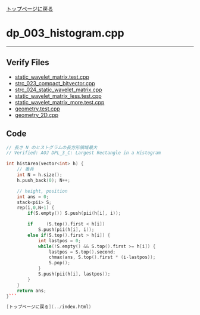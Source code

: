 [トップページに戻る](../index.html)

# dp\_003\_histogram.cpp
---

## Verify Files
* [static\_wavelet\_matrix.test.cpp](../verified/static_wavelet_matrix.test.cpp)
* [strc\_023\_compact\_bitvector.cpp](../verified/strc_023_compact_bitvector.cpp)
* [strc\_024\_static\_wavelet\_matrix.cpp](../verified/strc_024_static_wavelet_matrix.cpp)
* [static\_wavelet\_matrix\_less.test.cpp](../verified/static_wavelet_matrix_less.test.cpp)
* [static\_wavelet\_matrix\_more.test.cpp](../verified/static_wavelet_matrix_more.test.cpp)
* [geometry.test.cpp](../verified/geometry.test.cpp)
* [geometry\_2D.cpp](../verified/geometry_2D.cpp)

## Code

```cpp
// 長さ N のヒストグラムの長方形領域最大
// Verified: AOJ DPL_3_C: Largest Rectangle in a Histogram

int histArea(vector<int> h) {
    // 番兵
    int N = h.size();
    h.push_back(0); N++;

    // height, position
    int ans = 0;
    stack<pii> S;
    rep(i,0,N+1) {
        if(S.empty()) S.push(pii(h[i], i));

        if     (S.top().first < h[i])
            S.push(pii(h[i], i));
        else if(S.top().first > h[i]) {
            int lastpos = 0;
            while(!S.empty() && S.top().first >= h[i]) {
                lastpos = S.top().second;
                chmax(ans, S.top().first * (i-lastpos));
                S.pop();
            }
            S.push(pii(h[i], lastpos));
        }
    }
    return ans;
}```

[トップページに戻る](../index.html)
